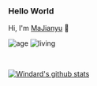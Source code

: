 ### Hello World
Hi, I'm [MaJianyu](https://mjy.js.org) 👋

![age](https://img.shields.io/badge/age-16-blue)
![living](https://img.shields.io/badge/living-Qingzhou-3c9)

<br />

[![Windard's github stats](https://github-readme-stats.vercel.app/api?username=majianyu2007&show_icons=true)](https://github.com/majianyu2007)
